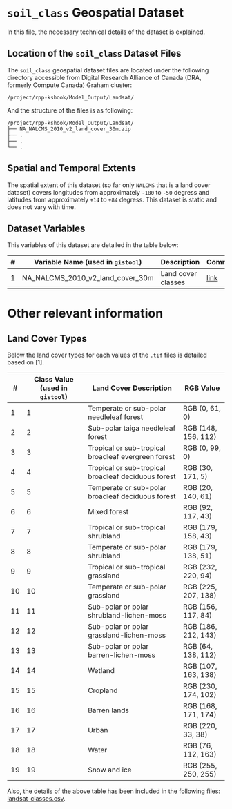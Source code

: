 # `soil_class` Geospatial Dataset
In this file, the necessary technical details of the dataset is explained.

## Location of the `soil_class` Dataset Files
The `soil_class` geospatial dataset files are located under the following directory accessible from Digital Research Alliance of Canada (DRA, formerly Compute Canada) Graham cluster:

```console
/project/rpp-kshook/Model_Output/Landsat/
```

And the structure of the files is as following:

```console
/project/rpp-kshook/Model_Output/Landsat/
├── NA_NALCMS_2010_v2_land_cover_30m.zip
├── .
├── .
└── .
```

## Spatial and Temporal Extents

The spatial extent of this dataset (so far only `NALCMS` that is a land cover dataset) covers longitudes from approximately `-180` to `-50` degress and latitudes from approximately `+14` to `+84` degress. This dataset is static and does not vary with time. 

## Dataset Variables
This variables of this dataset are detailed in the table below:

|#	|Variable Name (used in `gistool`)	|Description				|Comments	|
|-------|---------------------------------------|---------------------------------------|---------------|
|1      |NA_NALCMS_2010_v2_land_cover_30m       |Land cover classes			|[link](http://www.cec.org/north-american-environmental-atlas/land-cover-2010-landsat-30m/)|


# Other relevant information
## Land Cover Types
Below the land cover types for each values of the `.tif` files is detailed based on [1].

|#      |Class Value (used in `gistool`)	|Land Cover Description						|RGB Value		|
|-------|---------------------------------------|---------------------------------------------------------------|-----------------------|
|1	|1					|Temperate or sub-polar needleleaf forest			|RGB (0, 61, 0)		|
|2	|2					|Sub-polar taiga needleleaf forest				|RGB (148, 156, 112)	|
|3	|3					|Tropical or sub-tropical broadleaf evergreen forest		|RGB (0, 99, 0)		|
|4	|4					|Tropical or sub-tropical broadleaf deciduous forest		|RGB (30, 171, 5)	|
|5	|5					|Temperate or sub-polar broadleaf deciduous forest		|RGB (20, 140, 61)	|
|6	|6					|Mixed forest							|RGB (92, 117, 43)	|
|7	|7					|Tropical or sub-tropical shrubland				|RGB (179, 158, 43)	|
|8	|8					|Temperate or sub-polar shrubland				|RGB (179, 138, 51)	|
|9	|9					|Tropical or sub-tropical grassland				|RGB (232, 220, 94)	|
|10	|10					|Temperate or sub-polar grassland				|RGB (225, 207, 138)	|
|11	|11					|Sub-polar or polar shrubland-lichen-moss			|RGB (156, 117, 84)	|
|12	|12					|Sub-polar or polar grassland-lichen-moss			|RGB (186, 212, 143)	|
|13	|13					|Sub-polar or polar barren-lichen-moss				|RGB (64, 138, 112)	|
|14	|14					|Wetland							|RGB (107, 163, 138)	|
|15	|15					|Cropland							|RGB (230, 174, 102)	|
|16	|16					|Barren lands							|RGB (168, 171, 174)	|
|17	|17					|Urban								|RGB (220, 33, 38)	|
|18	|18					|Water								|RGB (76, 112, 163)	|
|19	|19					|Snow and ice							|RGB (255, 250, 255)	|

Also, the details of the above table has been included in the following files: [landsat_classes.csv](./landsat_classes.csv).

